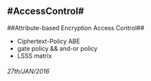 #AccessControl#
----
##Attribute-based Encryption Access Control##
- Ciphertext-Policy ABE
- gate policy && and-or policy
- LSSS matrix

###### 27th/JAN/2016 
 

